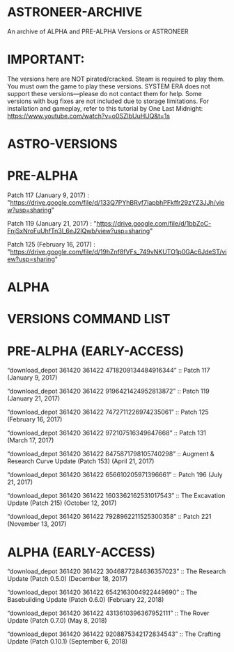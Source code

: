 # ASTRONEER-ARCHIVE
An archive of ALPHA and PRE-ALPHA Versions or ASTRONEER

# IMPORTANT:

The versions here are NOT pirated/cracked. Steam is required to play them.
You must own the game to play these versions.
SYSTEM ERA does not support these versions—please do not contact them for help.
Some versions with bug fixes are not included due to storage limitations.
For installation and gameplay, refer to this tutorial by One Last Midnight:
https://www.youtube.com/watch?v=o0SZlbUuHUQ&t=1s

# ASTRO-VERSIONS


# PRE-ALPHA
   Patch 117 (January 9, 2017) : "https://drive.google.com/file/d/133Q7PYhBRyf7IapbhPFkffr29zYZ3JJh/view?usp=sharing"
   
   Patch 119 (January 21, 2017) : "https://drive.google.com/file/d/1bbZoC-FnjSxNroFuUhfTn3l_6eJ2lQwb/view?usp=sharing"
   
   Patch 125 (February 16, 2017) : "https://drive.google.com/file/d/19hZnf8fVFs_749vNKUTO1p0GAc6JdeST/view?usp=sharing"
   
# ALPHA



# VERSIONS COMMAND LIST

# PRE-ALPHA (EARLY-ACCESS)
“download_depot 361420 361422 4718209134484916344” :: Patch 117 (January 9, 2017)

“download_depot 361420 361422 9196421424952813872” :: Patch 119 (January 21, 2017)

“download_depot 361420 361422 7472711226974235061” :: Patch 125 (February 16, 2017) 

“download_depot 361420 361422 972107516349647668” :: Patch 131 (March 17, 2017)

“download_depot 361420 361422 8475871798105740298” :: Augment & Research Curve Update (Patch 153) (April 21, 2017)

“download_depot 361420 361422 656610205971396661” :: Patch 196 (July 21, 2017)

“download_depot 361420 361422 1603362162531017543” :: The Excavation Update (Patch 215) (October 12, 2017)

“download_depot 361420 361422 7928962211525300358” :: Patch 221 (November 13, 2017)

# ALPHA (EARLY-ACCESS)
“download_depot 361420 361422 3046877284636357023” :: The Research Update (Patch 0.5.0) (December 18, 2017)

“download_depot 361420 361422 6542163004922449690” :: The Basebuilding Update (Patch 0.6.0) (February 22, 2018)

“download_depot 361420 361422 4313610396367952111” :: The Rover Update (Patch 0.7.0) (May 8, 2018)

“download_depot 361420 361422 9208875342172834543” :: The Crafting Update (Patch 0.10.1) (September 6, 2018)

